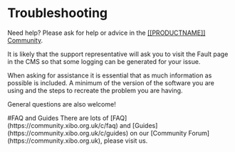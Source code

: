<!--toc=getting_started-->
# Troubleshooting
Need help? Please ask for help or advice in the [[[PRODUCTNAME]] Community]([[PRODUCTSUPPORTURL]]).

It is likely that the support representative will ask you to visit the Fault page in the CMS so that some logging can be generated for your issue. 

When asking for assistance it is essential that as much information as possible is included. A minimum of the version of the software you are using and the steps to recreate the problem you are having.

General questions are also welcome! 

<nonwhite>
#FAQ and Guides
There are lots of [FAQ](https://community.xibo.org.uk/c/faq) and [Guides](https://community.xibo.org.uk/c/guides) on our [Community Forum](https://community.xibo.org.uk), please visit us.
</nonwhite>
